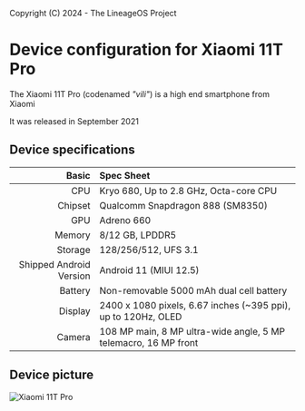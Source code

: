 Copyright (C) 2024 - The LineageOS Project

Device configuration for Xiaomi 11T Pro
=======================================

The Xiaomi 11T Pro (codenamed _"vili"_) is a high end smartphone from Xiaomi

It was released in September 2021

## Device specifications

Basic   | Spec Sheet
-------:|:---------------------
CPU     | Kryo 680, Up to 2.8 GHz, Octa-core CPU
Chipset | Qualcomm Snapdragon 888 (SM8350)
GPU     | Adreno 660
Memory  | 8/12 GB, LPDDR5
Storage | 128/256/512, UFS 3.1
Shipped Android Version | Android 11 (MIUI 12.5)
Battery | Non-removable 5000 mAh dual cell battery
Display | 2400 x 1080 pixels, 6.67 inches (~395 ppi), up to 120Hz, OLED
Camera  | 108 MP main, 8 MP ultra-wide angle, 5 MP telemacro, 16 MP front

## Device picture
![Xiaomi 11T Pro](https://i01.appmifile.com/webfile/globalimg/products/pc/xiaomi-11t-pro/specs-header.png "Xiaomi 11T Pro")